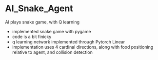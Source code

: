 # AI_Snake_Agent
AI plays snake game, with Q learning
- implemented snake game with pygame
- code is a bit finicky
- q learning network implemented through Pytorch Linear
- implementation uses 4 cardinal directions, along with food positioning relative to agent, and collision detection

